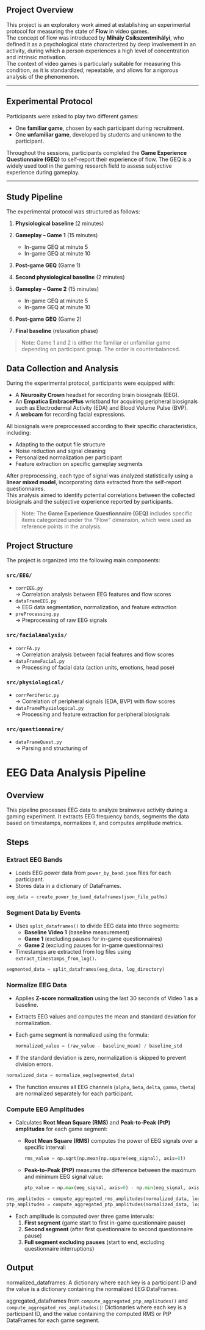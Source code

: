 ## Project Overview

This project is an exploratory work aimed at establishing an experimental protocol for measuring the state of **Flow** in video games.  
The concept of flow was introduced by **Mihály Csíkszentmihályi**, who defined it as a psychological state characterized by deep involvement in an activity, during which a person experiences a high level of concentration and intrinsic motivation.  
The context of video games is particularly suitable for measuring this condition, as it is standardized, repeatable, and allows for a rigorous analysis of the phenomenon.

---

## Experimental Protocol

Participants were asked to play two different games:

- One **familiar game**, chosen by each participant during recruitment.
- One **unfamiliar game**, developed by students and unknown to the participant.

Throughout the sessions, participants completed the **Game Experience Questionnaire (GEQ)** to self-report their experience of flow. The GEQ is a widely used tool in the gaming research field to assess subjective experience during gameplay.

---

## Study Pipeline

The experimental protocol was structured as follows:

1. **Physiological baseline** (2 minutes)

2. **Gameplay – Game 1** (15 minutes)  
   - In-game GEQ at minute 5  
   - In-game GEQ at minute 10

3. **Post-game GEQ** (Game 1)

4. **Second physiological baseline** (2 minutes)

5. **Gameplay – Game 2** (15 minutes)  
   - In-game GEQ at minute 5  
   - In-game GEQ at minute 10

6. **Post-game GEQ** (Game 2)

7. **Final baseline** (relaxation phase)

> Note: Game 1 and 2 is either the familiar or unfamiliar game depending on participant group. The order is counterbalanced.

## Data Collection and Analysis

During the experimental protocol, participants were equipped with:

- A **Neurosity Crown** headset for recording brain biosignals (EEG).
- An **Empatica EmbracePlus** wristband for acquiring peripheral biosignals such as Electrodermal Activity (EDA) and Blood Volume Pulse (BVP).
- A **webcam** for recording facial expressions.

All biosignals were preprocessed according to their specific characteristics, including:

- Adapting to the output file structure
- Noise reduction and signal cleaning
- Personalized normalization per participant
- Feature extraction on specific gameplay segments

After preprocessing, each type of signal was analyzed statistically using a **linear mixed model**, incorporating data extracted from the self-report questionnaires.  
This analysis aimed to identify potential correlations between the collected biosignals and the subjective experience reported by participants.

> Note: The **Game Experience Questionnaire (GEQ)** includes specific items categorized under the "Flow" dimension, which were used as reference points in the analysis.

## Project Structure

The project is organized into the following main components:

### `src/EEG/`
- `corrEEG.py`  
  → Correlation analysis between EEG features and flow scores  
- `dataFrameEEG.py`  
  → EEG data segmentation, normalization, and feature extraction  
- `preProcessing.py`  
  → Preprocessing of raw EEG signals  

### `src/facialAnalysis/`
- `corrFA.py`  
  → Correlation analysis between facial features and flow scores  
- `dataFrameFacial.py`  
  → Processing of facial data (action units, emotions, head pose)  

### `src/physiological/`
- `corrPeriferic.py`  
  → Correlation of peripheral signals (EDA, BVP) with flow scores  
- `dataFramePhysiological.py`  
  → Processing and feature extraction for peripheral biosignals  

### `src/questionnaire/`
- `dataFrameQuest.py`  
  → Parsing and structuring of

# EEG Data Analysis Pipeline

## Overview
This pipeline processes EEG data to analyze brainwave activity during a gaming experiment. It extracts EEG frequency bands, segments the data based on timestamps, normalizes it, and computes amplitude metrics.

## Steps
### Extract EEG Bands
   - Loads EEG power data from `power_by_band.json` files for each participant.
   - Stores data in a dictionary of DataFrames.
   
   ```python
   eeg_data = create_power_by_band_dataframes(json_file_paths)
   ```

### Segment Data by Events
   - Uses `split_dataframes()` to divide EEG data into three segments:
     - **Baseline Video 1** (baseline measurement)
     - **Game 1** (excluding pauses for in-game questionnaires)
     - **Game 2** (excluding pauses for in-game questionnaires)
   - Timestamps are extracted from log files using `extract_timestamps_from_log()`.
   
   ```python
   segmented_data = split_dataframes(eeg_data, log_directory)
   ```

### Normalize EEG Data
   - Applies **Z-score normalization** using the last 30 seconds of Video 1 as a baseline.
   - Extracts EEG values and computes the mean and standard deviation for normalization.
   - Each game segment is normalized using the formula:
     
     ```python
     normalized_value = (raw_value - baseline_mean) / baseline_std
     ```
   - If the standard deviation is zero, normalization is skipped to prevent division errors.
   
   ```python
   normalized_data = normalize_eeg(segmented_data)
   ```
   - The function ensures all EEG channels (`alpha`, `beta`, `delta`, `gamma`, `theta`) are normalized separately for each participant.

### Compute EEG Amplitudes
   - Calculates **Root Mean Square (RMS)** and **Peak-to-Peak (PtP) amplitudes** for each game segment:
     - **Root Mean Square (RMS)** computes the power of EEG signals over a specific interval:
       
       ```python
       rms_value = np.sqrt(np.mean(np.square(eeg_signal), axis=0))
       ```
     - **Peak-to-Peak (PtP)** measures the difference between the maximum and minimum EEG signal value:
       
       ```python
       ptp_value = np.max(eeg_signal, axis=0) - np.min(eeg_signal, axis=0)
       ```
   
   ```python
   rms_amplitudes = compute_aggregated_rms_amplitudes(normalized_data, log_directory)
   ptp_amplitudes = compute_aggregated_ptp_amplitudes(normalized_data, log_directory)
   ```
   - Each amplitude is computed over three game intervals:
     1. **First segment** (game start to first in-game questionnaire pause)
     2. **Second segment** (after first questionnaire to second questionnaire pause)
     3. **Full segment excluding pauses** (start to end, excluding questionnaire interruptions)

## Output
normalized_dataframes: A dictionary where each key is a participant ID and the value is a dictionary containing the normalized EEG DataFrames.

aggregated_dataframes from `compute_aggregated_ptp_amplitudes()` and `compute_aggregated_rms_amplitudes()`: Dictionaries where each key is a participant ID, and the value containing the computed RMS or PtP DataFrames for each game segment.

